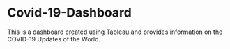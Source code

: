 # Covid-19-Dashboard


This is a dashboard created using Tableau and provides information on the COVID-19 Updates of the World.

